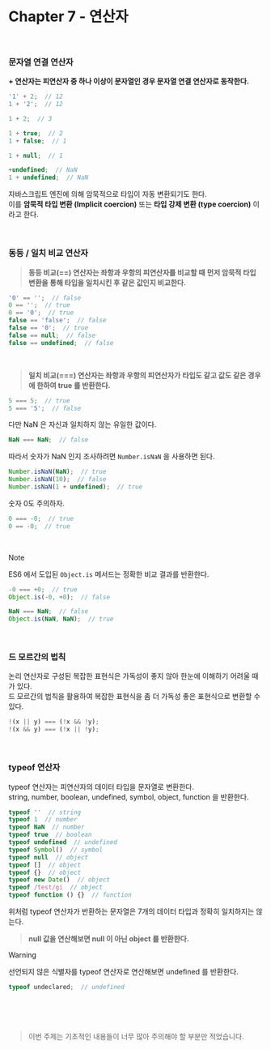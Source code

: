 # Chapter 7 - 연산자
<br />

### 문자열 연결 연산자
**+ 연산자는 피연산자 중 하나 이상이 문자열인 경우 문자열 연결 연산자로 동작한다.**  

```javascript
'1' + 2;  // 12
1 + '2';  // 12

1 + 2;  // 3

1 + true;  // 2
1 + false;  // 1

1 + null;  // 1

+undefined;  // NaN
1 + undefined;  // NaN
```
자바스크립트 엔진에 의해 암묵적으로 타입이 자동 변환되기도 한다.  
이를 **암묵적 타입 변환 (Implicit coercion)** 또는 **타입 강제 변환 (type coercion)** 이라고 한다.  

<br />



### 동등 / 일치 비교 연산자

> **동등 비교(==) 연산자는 좌항과 우항의 피연산자를 비교할 때**
> **먼저 암묵적 타입 변환을 통해 타입을 일치시킨 후 같은 값인지 비교한다.**

```javascript
'0' == '';  // false
0 == '';  // true
0 == '0';  // true
false == 'false';  // false
false == '0';  // true
false == null;  // false
false == undefined;  // false
```

<br />

> **일치 비교(===) 연산자는 좌항과 우항의 피연산자가**
> **타입도 같고 값도 같은 경우에 한하여 true 를 반환한다.**

```javascript
5 === 5;  // true
5 === '5';  // false
```

다만 NaN 은 자신과 일치하지 않는 유일한 값이다.  
```javascript
NaN === NaN;  // false
```

따라서 숫자가 NaN 인지 조사하려면 `Number.isNaN` 을 사용하면 된다.  
```javascript
Number.isNaN(NaN);  // true
Number.isNaN(10);  // false
Number.isNaN(1 + undefined);  // true
```

숫자 0도 주의하자.
```js
0 === -0;  // true
0 == -0;  // true
```

<br />

> [!Note]  
> ES6 에서 도입된 `Object.is` 메서드는 정확한 비교 결과를 반환한다.
> ```javascript
> -0 === +0;  // true
> Object.is(-0, +0);  // false
> 
> NaN === NaN;  // false
> Object.is(NaN, NaN);  // true
> ```

<br />

### 드 모르간의 법칙
논리 연산자로 구성된 복잡한 표현식은 가독성이 좋지 않아 한눈에 이해하기 어려울 때가 있다.  
드 모르간의 법칙을 활용하여 복잡한 표현식을 좀 더 가독성 좋은 표현식으로 변환할 수 있다.
```javascript
!(x || y) === (!x && !y);
!(x && y) === (!x || !y);
```

<br />



### typeof 연산자
typeof 연산자는 피연산자의 데이터 타입을 문자열로 변환한다.  
string, number, boolean, undefined, symbol, object, function 을 반환한다.  

```javascript
typeof ''  // string
typeof 1  // number
typeof NaN  // number
typeof true  // boolean
typeof undefined  // undefined
typeof Symbol()  // symbol
typeof null  // object
typeof []  // object
typeof {}  // object
typeof new Date()  // object
typeof /test/gi  // object
typeof function () {}  // function 
```
위처럼 typeof 연산자가 반환하는 문자열은 7개의 데이터 타입과 정확히 일치하지는 않는다.  
> **null 값을 연산해보면 null 이 아닌 object 를 반환한다.**

> [!Warning]
> 선언되지 않은 식별자를 typeof 연산자로 연산해보면 undefined 를 반환한다.
> ```javascript
> typeof undeclared;  // undefined
> ```


<br /> <br /> <br />

> 이번 주제는 기초적인 내용들이 너무 많아 주의해야 할 부분만 적었습니다.
